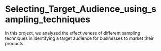 # Selecting_Target_Audience_using_sampling_techniques
In this project, we analyzed the effectiveness of different sampling techniques in identifying a target audience for businesses to market their products. 

